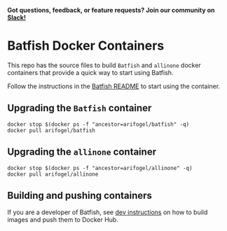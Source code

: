 **Got questions, feedback, or feature requests? Join our community on [Slack!](https://join.slack.com/t/batfish-org/shared_invite/enQtMzA0Nzg2OTAzNzQ1LTUxOTJlY2YyNTVlNGQ3MTJkOTIwZTU2YjY3YzRjZWFiYzE4ODE5ODZiNjA4NGI5NTJhZmU2ZTllOTMwZDhjMzA)**

# Batfish Docker Containers

This repo has the source files to build `Batfish` and `allinone` docker containers that provide a quick way to start using Batfish. 

Follow the instructions in the [Batfish README](https://github.com/arifogel/batfish/blob/master/README.md) to start using the container.


## Upgrading the `Batfish` container

```
docker stop $(docker ps -f "ancestor=arifogel/batfish" -q)
docker pull arifogel/batfish
```

## Upgrading the `allinone` container

```
docker stop $(docker ps -f "ancestor=arifogel/allinone" -q)
docker pull arifogel/allinone
```

## Building and pushing containers

If you are a developer of Batfish, see [dev instructions](README.dev.md) on how to build images and push them to Docker Hub.

